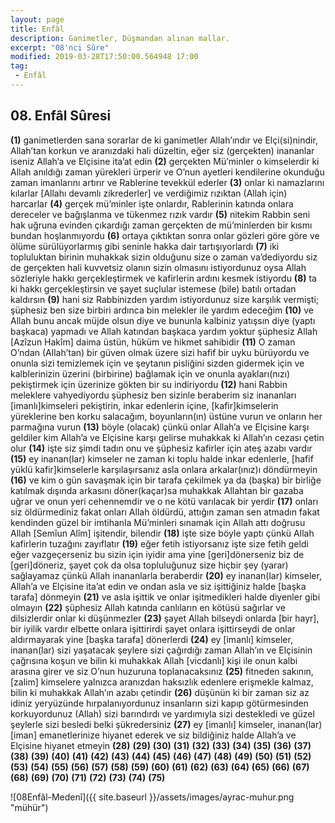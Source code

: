 ```yaml
---
layout: page
title: Enfâl
description: Ganimetler, Düşmandan alınan mallar.
excerpt: "08'nci Sûre"
modified: 2019-03-28T17:50:00.564948 17:00
tag: 
 - Enfâl
---
```


## 08. Enfâl Sûresi 

**(1)** ganimetlerden sana sorarlar de ki ganimetler Allah’ındır ve Elçi(si)nindir, Allah’tan korkun ve aranızdaki hali düzeltin, eğer siz (gerçekten) inananlar iseniz Allah’a ve Elçisine ita’at edin 
**(2)** gerçekten Mü’minler o kimselerdir ki Allah anıldığı zaman yürekleri ürperir ve O’nun ayetleri kendilerine okunduğu zaman imanlarını artırır ve Rablerine tevekkül ederler
**(3)** onlar ki namazlarını kılarlar [Allahı devamlı zikrederler] ve verdiğimiz rızıktan (Allah için) harcarlar
**(4)** gerçek mü’minler işte onlardır, Rablerinin katında onlara dereceler ve bağışlanma ve tükenmez rızık vardır
**(5)** nitekim Rabbin seni hak uğruna evinden çıkardığı zaman gerçekten de mü’minlerden bir kısmı bundan hoşlanmıyordu
**(6)** ortaya çıktıktan sonra onlar gözleri göre göre ve ölüme sürülüyorlarmış gibi seninle hakka dair tartışıyorlardı
**(7)** iki topluluktan birinin muhakkak sizin olduğunu size o zaman va’dediyordu siz de gerçekten hali kuvvetsiz olanın sizin olmasını istiyordunuz oysa Allah sözleriyle hakkı gerçekleştirmek ve kafirlerin ardını kesmek istiyordu
**(8)** ta ki hakkı gerçekleştirsin ve şayet suçlular istemese (bile) batılı ortadan kaldırsın
**(9)** hani siz Rabbinizden yardım istiyordunuz size karşılık vermişti; şüphesiz ben size birbiri ardınca bin melekler ile yardım edeceğim
**(10)** ve Allah bunu ancak müjde olsun diye ve bununla kalbiniz yatışsın diye (yaptı başkaca) yapmadı ve Allah katından başkaca yardım yoktur şüphesiz Allah [Azîzun Hakîm] daima üstün, hüküm ve hikmet sahibidir
**(11)** O zaman O’ndan (Allah’tan) bir güven olmak üzere sizi hafif bir uyku bürüyordu ve onunla sizi temizlemek için ve şeytanın pisliğini sizden gidermek için ve kalblerinizin üzerini (birbirine) bağlamak için ve onunla ayakları(nızı) pekiştirmek için üzerinize gökten bir su indiriyordu
**(12)** hani Rabbin meleklere vahyediyordu şüphesiz ben sizinle beraberim siz inananları [imanlı]kimseleri pekiştirin, inkar edenlerin içine, [kafir]kimselerin yüreklerine ben korku salacağım, boyunların(ın) üstüne vurun ve onların her parmağına vurun
**(13)** böyle (olacak) çünkü onlar Allah’a ve Elçisine karşı geldiler kim Allah’a ve Elçisine karşı gelirse muhakkak ki Allah’ın cezası çetin olur
**(14)** işte siz şimdi tadın onu ve şüphesiz kafirler için ateş azabı vardır
**(15)** ey inanan(lar) kimseler ne zaman ki toplu halde inkar edenlerle, [hafif yüklü kafir]kimselerle karşılaşırsanız asla onlara arkalar(ınız)ı döndürmeyin
**(16)** ve kim o gün savaşmak için bir tarafa çekilmek ya da (başka) bir birliğe katılmak dışında arkasını döner(kaçar)sa muhakkak Allahtan bir gazaba uğrar ve onun yeri cehennemdir ve o ne kötü varılacak bir yerdir
**(17)** onları siz öldürmediniz fakat onları Allah öldürdü, attığın zaman sen atmadın fakat kendinden güzel bir imtihanla Mü’minleri sınamak için Allah attı doğrusu Allah [Semîun Alîm] işitendir, bilendir 
**(18)** işte size böyle yaptı çünkü Allah kafirlerin tuzağını zayıflatır
**(19)** eğer fetih istiyorsanız işte size fetih geldi eğer vazgeçerseniz bu sizin için iyidir ama yine [geri]dönerseniz biz de [geri]döneriz, şayet çok da olsa topluluğunuz size hiçbir şey (yarar) sağlayamaz çünkü Allah inananlarla beraberdir
**(20)** ey inanan(lar) kimseler, Allah’a ve Elçisine ita’at edin ve ondan asla ve siz işittiğiniz halde [başka tarafa] dönmeyin
**(21)** ve asla işittik ve onlar işitmedikleri halde diyenler gibi olmayın
**(22)** şüphesiz Allah katında canlıların en kötüsü sağırlar ve dilsizlerdir onlar ki düşünmezler
**(23)** şayet Allah bilseydi onlarda [bir hayr], bir iyilik vardır elbette onlara işittirirdi şayet onlara işittirseydi de onlar aldırmayarak yine [başka tarafa] dönerlerdi 
**(24)** ey [imanlı] kimseler, inanan(lar) sizi yaşatacak şeylere sizi çağırdığı zaman Allah’ın ve Elçisinin çağrısına koşun ve bilin ki muhakkak Allah [vicdanlı] kişi ile onun kalbi arasına girer ve siz O’nun huzuruna toplanacaksınız
**(25)** fitneden sakının, [zalim] kimselere yalnızca aranızdan haksızlık edenlere erişmekle kalmaz, bilin ki muhakkak Allah’ın azabı çetindir
**(26)** düşünün ki bir zaman siz az idiniz yeryüzünde hırpalanıyordunuz insanların sizi kapıp götürmesinden korkuyordunuz (Allah) sizi barındırdı ve yardımıyla sizi destekledi ve güzel şeylerle sizi besledi belki şükredersiniz
**(27)** ey [imanlı] kimseler, inanan(lar) [iman] emanetlerinize hiyanet ederek ve siz bildiğiniz halde Allah’a ve Elçisine hiyanet etmeyin 
**(28)** 
**(29)** 
**(30)** 
**(31)** 
**(32)** 
**(33)** 
**(34)** 
**(35)** 
**(36)** 
**(37)** 
**(38)** 
**(39)** 
**(40)** 
**(41)** 
**(42)** 
**(43)** 
**(44)** 
**(45)** 
**(46)** 
**(47)** 
**(48)** 
**(49)** 
**(50)** 
**(51)** 
**(52)** 
**(53)** 
**(54)** 
**(55)** 
**(56)** 
**(57)** 
**(58)** 
**(59)** 
**(60)** 
**(61)** 
**(62)** 
**(63)** 
**(64)** 
**(65)** 
**(66)** 
**(67)** 
**(68)** 
**(69)** 
**(70)** 
**(71)** 
**(72)** 
**(73)** 
**(74)** 
**(75)** 

![08Enfâl-Medenî]({{ site.baseurl }}/assets/images/ayrac-muhur.png "mühür")
